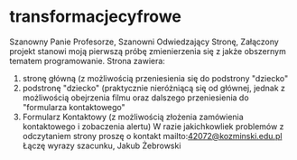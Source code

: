 # transformacjecyfrowe
Szanowny Panie Profesorze,
Szanowni Odwiedzający Stronę,
Załączony projekt stanowi moją pierwszą próbę zmienierzenia się z jakże obszernym tematem programowanie. 
Strona zawiera: 
1) stronę główną (z możliwością przeniesienia się do podstrony "dziecko"
2) podstronę "dziecko" (praktycznie nieróżniącą się od głównej, jednak z możliwością obejrzenia filmu oraz dalszego przeniesienia do "formularza kontaktowego"
3) Formularz Kontaktowy (z możliwością złożenia zamówienia kontaktowego i zobaczenia alertu)
W razie jakichkowliek problemów z odczytaniem strony proszę o kontakt mailto:42072@kozminski.edu.pl
Łączę wyrazy szacunku, 
Jakub Żebrowski
